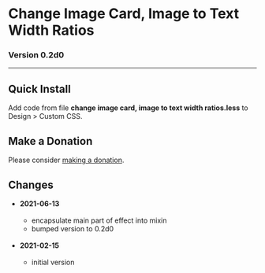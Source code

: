 # Change Image Card, Image to Text Width Ratios

### Version 0.2d0

---

## Quick Install

Add code from file **change image card, image to text width ratios.less** to
Design > Custom CSS.

## Make a Donation

Please consider [making a donation](https://github.com/tomsWebConsulting/twcsl#make-a-donation).

## Changes

* **2021-06-13**
<br><br>
  * encapsulate main part of effect into mixin
  * bumped version to 0.2d0
  <br><br>
* **2021-02-15**
<br><br>
  * initial version
